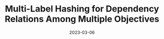 ---
title:          "Multi-Label Hashing for Dependency Relations Among Multiple Objectives"
date:           2023-03-06
selected:       false
pub:            "IEEE Transactions on Image Processing (TIP)"
pub_date:       "2023"
abstract:
cover:          /assets/images/covers/tip.png
authors:
- Liangkang Peng
- Jiangbo Qian
- Zhengtao Xu
- Yu Xin
- Lijun Guo

links:
  Paper: https://ieeexplore.ieee.org/document/10061482
---